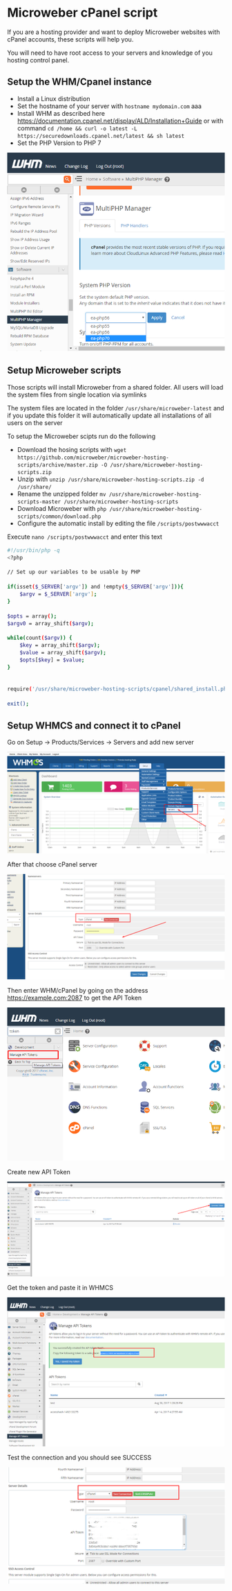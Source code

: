 # Microweber cPanel script 

If you are a hosting provider and want to deploy Microweber websites with cPanel accounts, these scripts will help you. 

You will need to have root access to your servers and knowledge of you hosting control panel.



## Setup the WHM/Cpanel instance 

 - Install a Linux distribution 
 - Set the hostname of your server with `hostname mydomain.com` aaa
 - Install WHM as described here https://documentation.cpanel.net/display/ALD/Installation+Guide or with command `cd /home && curl -o latest -L https://securedownloads.cpanel.net/latest && sh latest`
 - Set the PHP Version to PHP 7 
 
![img](img/whm1.png "img")




## Setup Microweber scripts


Those scripts will install Microweber from a shared folder. All users will load the system files from single location via symlinks
 
The system files are located in the folder `/usr/share/microweber-latest` and if you update this folder it will automatically update all installations of all users on the server 

To setup the Microweber scipts run do the following 

 - Download the hosing scripts with `wget https://github.com/microweber/microweber-hosting-scripts/archive/master.zip -O /usr/share/microweber-hosting-scripts.zip`
 - Unzip with `unzip /usr/share/microweber-hosting-scripts.zip -d /usr/share/`
 - Rename the unzipped folder `mv /usr/share/microweber-hosting-scripts-master /usr/share/microweber-hosting-scripts`
 - Download Microweber with `php /usr/share/microweber-hosting-scripts/common/download.php` 
 - Configure the automatic install by editing the file `/scripts/postwwwacct`  
 
Execute `nano /scripts/postwwwacct` and enter this text 
 
 ```sh
 #!/usr/bin/php -q
 <?php
 
 // Set up our variables to be usable by PHP
 
 if(isset($_SERVER['argv']) and !empty($_SERVER['argv'])){
     $argv = $_SERVER['argv'];
 }
 
 $opts = array();
 $argv0 = array_shift($argv);
 
 while(count($argv)) {
     $key = array_shift($argv);
     $value = array_shift($argv);
     $opts[$key] = $value;
 }

 
 require('/usr/share/microweber-hosting-scripts/cpanel/shared_install.php');
 
 exit();
 
 ```
 
 

 
 
## Setup WHMCS and connect it to cPanel

Go on Setup -> Products/Services -> Servers and add new server 


![img](img/whmcs1.png "img")


After that choose cPanel server

![img](img/whmcs2.png "img")

Then enter WHM/cPanel by going on the address https://example.com:2087 to get the API Token

![img](img/whmcs3.png "img")

Create new API Token

![img](img/whmcs4.png "img")

Get the token and paste it in WHMCS 

![img](img/whmcs5.png "img")

Test the connection and you should see SUCCESS 

![img](img/whmcs6.png "img")